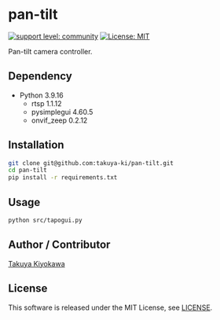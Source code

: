 # pan-tilt

[![support level: community](https://img.shields.io/badge/support%20level-community-lightgray.svg)](https://rosindustrial.org/news/2016/10/7/better-supporting-a-growing-ros-industrial-software-platform)
[![License: MIT](https://img.shields.io/badge/License-MIT-yellow.svg)](https://opensource.org/licenses/MIT)

Pan-tilt camera controller.

## Dependency

- Python 3.9.16
  - rtsp 1.1.12
  - pysimplegui 4.60.5
  - onvif_zeep 0.2.12

## Installation

```bash
git clone git@github.com:takuya-ki/pan-tilt.git
cd pan-tilt
pip install -r requirements.txt
```

## Usage

```bash
python src/tapogui.py
```

## Author / Contributor

[Takuya Kiyokawa](https://takuya-ki.github.io/)

## License

This software is released under the MIT License, see [LICENSE](./LICENSE).
